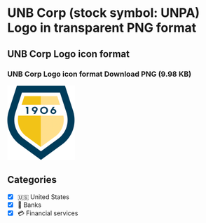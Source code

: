 # UNB Corp (stock symbol: UNPA) Logo in transparent PNG format

## UNB Corp Logo icon format

### UNB Corp Logo icon format Download PNG (9.98 KB)

![UNB Corp Logo icon format Download PNG (9.98 KB)](/img/orig/UNPA-7fcd660b.png)



## Categories
- [x] 🇺🇸 United States
- [x] 🏦 Banks
- [x] 💳 Financial services
